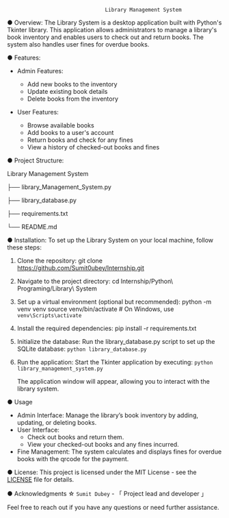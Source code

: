                                     Library Management System

● Overview:
The Library System is a desktop application built with Python's Tkinter library. 
This application allows administrators to manage a library's book inventory and enables users to check out and return books. 
The system also handles user fines for overdue books.


● Features:
- Admin Features:
  - Add new books to the inventory
  - Update existing book details
  - Delete books from the inventory

- User Features:
  - Browse available books
  - Add books to a user's account
  - Return books and check for any fines
  - View a history of checked-out books and fines

● Project Structure:

Library Management System

├── library_Management_System.py

├── library_database.py

├── requirements.txt

└── README.md


● Installation:
To set up the Library System on your local machine, follow these steps:

1. Clone the repository:
    git clone https://github.com/Sumit0ubey/Internship.git

2. Navigate to the project directory:
    cd Internship/Python\ Programing/Library\ System

3. Set up a virtual environment (optional but recommended):
    python -m venv venv
    source venv/bin/activate  # On Windows, use `venv\Scripts\activate`

4. Install the required dependencies:
    pip install -r requirements.txt

5. Initialize the database:
    Run the library_database.py script to set up the SQLite database:
    `python library_database.py`

6. Run the application:
    Start the Tkinter application by executing:
    `python library_management_system.py`

    The application window will appear, allowing you to interact with the library system.

● Usage

- Admin Interface: Manage the library’s book inventory by adding, updating, or deleting books.
- User Interface:
  - Check out books and return them.
  - View your checked-out books and any fines incurred.
- Fine Management: The system calculates and displays fines for overdue books with the qrcode for the payment.

● License:
This project is licensed under the MIT License - see the [LICENSE](LICENSE) file for details.

● Acknowledgments
  ☆ `Sumit Dubey` - 「 Project lead and developer 」

Feel free to reach out if you have any questions or need further assistance.
